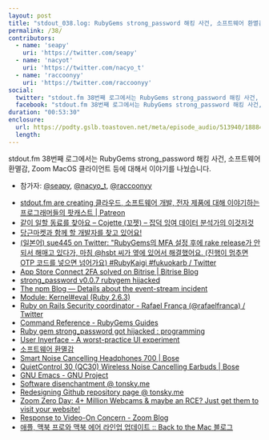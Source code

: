 ```yaml
---
layout: post
title: "stdout_038.log: RubyGems strong_password 해킹 사건, 소프트웨어 환멸감, Zoom MacOS 클라이언트 보안 문제"
permalink: /38/
contributors:
  - name: 'seapy'
    uri: 'https://twitter.com/seapy'
  - name: 'nacyot'
    uri: 'https://twitter.com/nacyo_t'
  - name: 'raccoonyy'
    uri: 'https://twitter.com/raccoonyy'
social:
  twitter: "stdout.fm 38번째 로그에서는 RubyGems strong_password 해킹 사건, 소프트웨어 환멸감, Zoom MacOS 클라이언트 보안 문제 등에 대해서 이야기를 나눴습니다."
  facebook: "stdout.fm 38번째 로그에서는 RubyGems strong_password 해킹 사건, 소프트웨어 환멸감, Zoom MacOS 클라이언트 보안 문제 등에 대해서 이야기를 나눴습니다."
duration: "00:53:30"
enclosure:
  url: https://podty.gslb.toastoven.net/meta/episode_audio/513940/188843_1563155856286.mp3
  length:
---
```


stdout.fm 38번째 로그에서는 RubyGems strong_password 해킹 사건, 소프트웨어 환멸감, Zoom MacOS 클라이언트 등에 대해서 이야기를 나눴습니다.

* 참가자: [@seapy][sea], [@nacyo_t][nac], [@raccoonyy][rac]

[sea]: https://twitter.com/seapy
[nac]: https://twitter.com/nacyo_t
[rac]: https://twitter.com/raccoonyy

* [stdout.fm are creating 클라우드, 소프트웨어 개발, 전자 제품에 대해 이야기하는 프로그래머들의 팟캐스트 \| Patreon](https://www.patreon.com/stdoutfm)
* [같이 일할 동료를 찾아요 – Cojette (꼬젯) – 잡덕 잉여 데이터 분석가의 이것저것](https://cojette.github.io/hireworkmate/)
* [당근마켓과 함께 할 개발자를 찾고 있어요!](-)
* [(일본어) sue445 on Twitter: "RubyGems의 MFA 설정 후에 rake release가 안 되서 해매고 있다가, 마침 @hsbt 씨가 옆에 있어서 해결했어요. (진행이 멈추면 OTP 코드를 넣으면 넘어가요)  #RubyKaigi #fukuokarb / Twitter](https://twitter.com/sue445/status/1119805390588235778)
* [App Store Connect 2FA solved on Bitrise \| Bitrise Blog](https://blog.bitrise.io/app-store-connect-2fa-solved-on-bitrise)
* [strong_password v0.0.7 rubygem hijacked](https://withatwist.dev/strong-password-rubygem-hijacked.html)
* [The npm Blog — Details about the event-stream incident](https://blog.npmjs.org/post/180565383195/details-about-the-event-stream-incident)
* [Module: Kernel#eval (Ruby 2.6.3)](https://ruby-doc.org/core-2.6.3/Kernel.html#method-i-eval)
* [Ruby on Rails Security coordinator - Rafael França (@rafaelfranca) / Twitter](https://twitter.com/rafaelfranca)
* [Command Reference - RubyGems Guides](https://guides.rubygems.org/command-reference/#gem-yank)
* [Ruby gem strong_password got hijacked : programming](https://www.reddit.com/r/programming/comments/cakqa5/ruby_gem_strong_password_got_hijacked/)
* [User Inyerface - A worst-practice UI experiment](https://userinyerface.com/game.html)
* [소프트웨어 환멸감](https://muchtrans.com/translations/software-disenchantment.ko.html?fbclid=IwAR3qTSZa7ipdLWkskdBwi2iLwM5SEDsSa-Jy5Mg0V48z9ZIEAZ8wexnPDcw)
* [Smart Noise Cancelling Headphones 700 \| Bose](https://www.bose.com/en_us/products/headphones/noise_cancelling_headphones/noise-cancelling-headphones-700.html)
* [QuietControl 30 (QC30) Wireless Noise Cancelling Earbuds \| Bose](https://www.bose.com/en_us/products/headphones/earphones/quietcontrol-30.html)
* [GNU Emacs - GNU Project](https://www.gnu.org/software/emacs/)
* [Software disenchantment @ tonsky.me](https://tonsky.me/blog/disenchantment/)
* [Redesigning Github repository page @ tonsky.me](https://tonsky.me/blog/github-redesign/)
* [Zoom Zero Day: 4+ Million Webcams & maybe an RCE? Just get them to visit your website!](https://medium.com/bugbountywriteup/zoom-zero-day-4-million-webcams-maybe-an-rce-just-get-them-to-visit-your-website-ac75c83f4ef5)
* [Response to Video-On Concern - Zoom Blog](https://blog.zoom.us/wordpress/2019/07/08/response-to-video-on-concern/)
* [애플, 맥북 프로와 맥북 에어 라인업 업데이트 :: Back to the Mac 블로그](https://macnews.tistory.com/5742)
